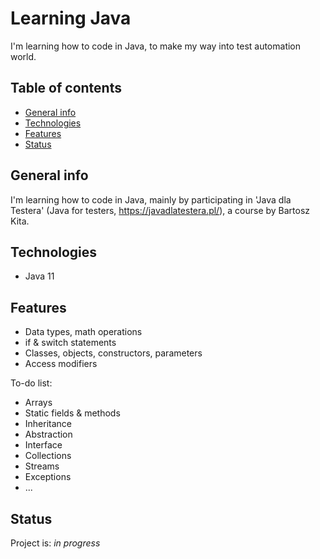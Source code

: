 # Learning Java
I'm learning how to code in Java, to make my way into test automation world.

## Table of contents
* [General info](#general-info)
* [Technologies](#technologies)
* [Features](#features)  
* [Status](#status)

## General info
I'm learning how to code in Java, mainly by participating in 'Java dla Testera' (Java for testers, https://javadlatestera.pl/), a course by Bartosz Kita.

## Technologies
* Java 11

## Features
* Data types, math operations
* if & switch statements
* Classes, objects, constructors, parameters
* Access modifiers

To-do list:
* Arrays
* Static fields & methods  
* Inheritance
* Abstraction
* Interface
* Collections
* Streams
* Exceptions
* ...

## Status
Project is: _in progress_




